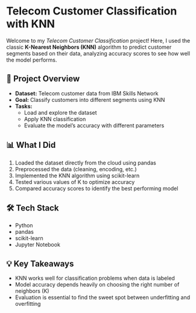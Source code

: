 # Telecom Customer Classification with KNN

Welcome to my *Telecom Customer Classification* project! Here, I used the classic **K-Nearest Neighbors (KNN)** algorithm to predict customer segments based on their data, analyzing accuracy scores to see how well the model performs.

## 🚀 Project Overview

- **Dataset:** Telecom customer data from IBM Skills Network  
- **Goal:** Classify customers into different segments using KNN  
- **Tasks:**  
  - Load and explore the dataset  
  - Apply KNN classification  
  - Evaluate the model’s accuracy with different parameters  

## 📊 What I Did

1. Loaded the dataset directly from the cloud using pandas  
2. Preprocessed the data (cleaning, encoding, etc.)  
3. Implemented the KNN algorithm using scikit-learn  
4. Tested various values of K to optimize accuracy  
5. Compared accuracy scores to identify the best performing model  

## 🛠️ Tech Stack

- Python  
- pandas  
- scikit-learn  
- Jupyter Notebook

## 💡 Key Takeaways

- KNN works well for classification problems when data is labeled  
- Model accuracy depends heavily on choosing the right number of neighbors (K)  
- Evaluation is essential to find the sweet spot between underfitting and overfitting  
